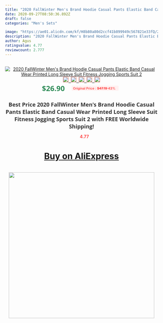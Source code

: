 ```yaml
---
title: "2020 FallWinter Men's Brand Hoodie Casual Pants Elastic Band Casual Wear Printed Long Sleeve Suit Fitness Jogging Sports Suit 2"
date: 2020-09-27T08:50:36.892Z
draft: false
categories: "Men's Sets"

image: "https://ae01.alicdn.com/kf/H8b80a80d2ccf41b899949c567821e33fQ/2020-Fall-Winter-Men-s-Brand-Hoodie-Casual-Pants-Elastic-Band-Casual-Wear-Printed-Long-Sleeve.jpg"
description: "2020 FallWinter Men's Brand Hoodie Casual Pants Elastic Band Casual Wear Printed Long Sleeve Suit Fitness Jogging Sports Suit 2"
author: Agus
ratingvalue: 4.77
reviewcount: 2.777
---
```

<br>
<div style="text-align: center;">
<a href="https://s.click.aliexpress.com/e/_AbxrHx" target="_blank" rel="nofollow noopener noreferrer"><img alt="2020 FallWinter Men's Brand Hoodie Casual Pants Elastic Band Casual Wear Printed Long Sleeve Suit Fitness Jogging Sports Suit 2" class="magnifier-image" src="https://ae01.alicdn.com/kf/H8b80a80d2ccf41b899949c567821e33fQ/2020-Fall-Winter-Men-s-Brand-Hoodie-Casual-Pants-Elastic-Band-Casual-Wear-Printed-Long-Sleeve.jpg_640x640.jpg">
<br>
<img style="border:1px solid salmon" src="https://ae01.alicdn.com/kf/H8b80a80d2ccf41b899949c567821e33fQ/2020-Fall-Winter-Men-s-Brand-Hoodie-Casual-Pants-Elastic-Band-Casual-Wear-Printed-Long-Sleeve.jpg_120x120.jpg">&nbsp;&nbsp;<img style="border:1px solid salmon" src="https://ae01.alicdn.com/kf/H8d0ebfe4768a4ddaab3babd146d0377fP/2020-Fall-Winter-Men-s-Brand-Hoodie-Casual-Pants-Elastic-Band-Casual-Wear-Printed-Long-Sleeve.jpg_120x120.jpg">&nbsp;&nbsp;<img style="border:1px solid salmon" src="https://ae01.alicdn.com/kf/H0aecb8e9e0044360b66444df545672606/2020-Fall-Winter-Men-s-Brand-Hoodie-Casual-Pants-Elastic-Band-Casual-Wear-Printed-Long-Sleeve.jpg_120x120.jpg">&nbsp;&nbsp;<img style="border:1px solid salmon" src="https://ae01.alicdn.com/kf/H499ff5b7c9da487b94da802fe0e877e7A/2020-Fall-Winter-Men-s-Brand-Hoodie-Casual-Pants-Elastic-Band-Casual-Wear-Printed-Long-Sleeve.jpg_120x120.jpg">&nbsp;&nbsp;<img style="border:1px solid salmon" src="https://ae01.alicdn.com/kf/H333b0f0cd8554453abc0bfad3d72a0a0g/2020-Fall-Winter-Men-s-Brand-Hoodie-Casual-Pants-Elastic-Band-Casual-Wear-Printed-Long-Sleeve.jpg_120x120.jpg"></a></div><br0>
<div style="text-align: center;"><span style="background-color: white; border: 0px; box-sizing: border-box; color: seagreen; display: inline-block; font-family: &quot;open sans&quot; , &quot;arial&quot; , &quot;helvetica&quot; , sans-serif , &quot;heiti&quot;; font-size: 24px; font-stretch: inherit; font-weight: 700; line-height: inherit; margin: 0px 10px 0px 0px; padding: 0px; vertical-align: middle;">$26.90 </span>
<span style="background: rgb(255 , 241 , 241); border-radius: 3px; border: 0px; box-sizing: border-box; color: #ff4747; display: inline-block; font-family: inherit; font-size: 12px; font-stretch: inherit; font-style: inherit; font-variant: inherit; font-weight: 600; line-height: inherit; margin: 0px; padding: 2px 5px; transform: scale(0.9); vertical-align: middle;">Original Price : <b style="text-decoration: line-through;">$47.19 </b> 43%&nbsp;&nbsp;</span></div>
<h1 style="color: #333333; display: inline-block; font-family: &quot;open sans&quot; , &quot;arial&quot; , &quot;helvetica&quot; , sans-serif , &quot;heiti&quot;; font-size: 18px; font-stretch: inherit; font-weight: 700; text-align: center;">Best Price 2020 FallWinter Men's Brand Hoodie Casual Pants Elastic Band Casual Wear Printed Long Sleeve Suit Fitness Jogging Sports Suit 2 with FREE Worldwide Shipping!</h1>
<div style="color: #ff4747; text-align: center;">
<img src="https://4.bp.blogspot.com/-M0ZcTcb-5uY/XleCXlxnR4I/AAAAAAAAAEc/OrjgMkXV1oMQFaCRZj5HQwOCBcu3w1FegCPcBGAYYCw/s1600/star.png" style="height: 15px;">&nbsp;<b>4.77</b></div>
<div class="button_cont" align="center"><a class="buynow_a" href="https://s.click.aliexpress.com/e/_AbxrHx" target="_blank" rel="nofollow noopener noreferrer"><H1>Buy on AliExpress</H1></a></div><br>
<div class="separator" style="clear: both; text-align: center;">
<img src="https://lh3.googleusercontent.com/-pTy5HemUv9M/XlePHvY0dAI/AAAAAAAAAE4/0nX5iRUoIWY8eMW9Dpxeirr157OZliDIgCLcBGAsYHQ/s1600/badge.gif" width="480">
</div>
